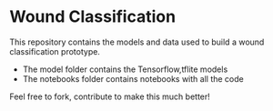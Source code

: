 # Wound Classification
This repository contains the models and data used to build a wound classification prototype.
* The model folder contains the Tensorflow,tflite models
* The notebooks folder contains notebooks with all the code

Feel free to fork, contribute to make this much better!
